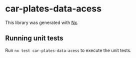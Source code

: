 # car-plates-data-acess

This library was generated with [Nx](https://nx.dev).

## Running unit tests

Run `nx test car-plates-data-acess` to execute the unit tests.
